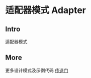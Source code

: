 # 适配器模式 Adapter

## Intro

适配器模式

## More

更多设计模式及示例代码 [传送门](https://github.com/WeihanLi/DesignPatterns)
